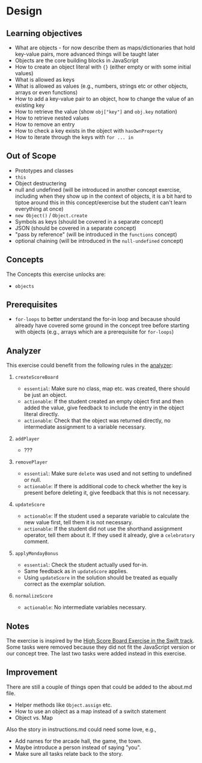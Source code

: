 # Design

## Learning objectives

- What are objects - for now describe them as maps/dictionaries that hold key-value pairs, more advanced things will be taught later
- Objects are the core building blocks in JavaScript
- How to create an object literal with `{}` (either empty or with some initial values)
- What is allowed as keys
- What is allowed as values (e.g., numbers, strings etc or other objects, arrays or even functions)
- How to add a key-value pair to an object, how to change the value of an existing key
- How to retrieve the value (show `obj["key"]` and `obj.key` notation)
- How to retrieve nested values
- How to remove an entry
- How to check a key exists in the object with `hasOwnProperty`
- How to iterate through the keys with `for ... in`

## Out of Scope

- Prototypes and classes
- `this`
- Object destructering
- null and undefined (will be introduced in another concept exercise, including when they show up in the context of objects, it is a bit hard to tiptoe around this in this concept/exercise but the student can't learn everything at once)
- `new Object()` / `Object.create`
- Symbols as keys (should be covered in a separate concept)
- JSON (should be covered in a separate concept)
- "pass by reference" (will be introduced in the `functions` concept)
- optional chaining (will be introduced in the `null-undefined` concept)

## Concepts

The Concepts this exercise unlocks are:

- `objects`

## Prerequisites

- `for-loops` to better understand the for-in loop and because should already have covered some ground in the concept tree before starting with objects (e.g., arrays which are a prerequisite for `for-loops`)

## Analyzer

This exercise could benefit from the following rules in the [analyzer][analyzer]:

1. `createScoreBoard`

   - `essential`: Make sure no class, map etc. was created, there should be just an object.
   - `actionable`: If the student created an empty object first and then added the value, give feedback to include the entry in the object literal directly.
   - `actionable`: Check that the object was returned directly, no intermediate assignment to a variable necessary.

2. `addPlayer`

   - ???

3. `removePlayer`

   - `essential`: Make sure `delete` was used and not setting to undefined or null.
   - `actionable`: If there is additional code to check whether the key is present before deleting it, give feedback that this is not necessary.

4. `updateScore`

   - `actionable`: If the student used a separate variable to calculate the new value first, tell them it is not necessary.
   - `actionable`: If the student did not use the shorthand assignment operator, tell them about it. If they used it already, give a `celebratory` comment.

5. `applyMondayBonus`

   - `essential`: Check the student actually used for-in.
   - Same feedback as in `updateScore` applies.
   - Using `updateScore` in the solution should be treated as equally correct as the exemplar solution.

6. `normalizeScore`

   - `actionable`: No intermediate variables necessary.

## Notes

The exercise is inspired by the [High Score Board Exercise in the Swift track][swift-high-score].
Some tasks were removed because they did not fit the JavaScript version or our concept tree.
The last two tasks were added instead in this exercise.

## Improvement

There are still a couple of things open that could be added to the about.md file.

- Helper methods like `Object.assign` etc.
- How to use an object as a map instead of a switch statement
- Object vs. Map

Also the story in instructions.md could need some love, e.g.,

- Add names for the arcade hall, the game, the town.
- Maybe introduce a person instead of saying "you".
- Make sure all tasks relate back to the story.

[analyzer]: https://github.com/exercism/javascript-analyzer
[swift-high-score]: https://github.com/exercism/swift/blob/main/exercises/concept/high-score-board/.docs/instructions.md
